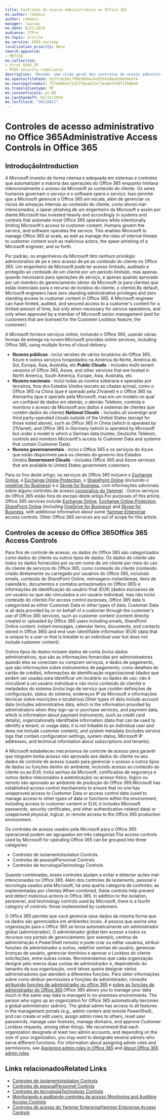 ```yaml
---
title: Controles de acesso administrativo no Office 365
ms.author: robmazz
author: robmazz
manager: laurawi
ms.date: 8/21/2018
audience: ITPro
ms.topic: article
ms.service: O365-seccomp
localization_priority: None
search.appverid:
- MET150
ms.collection:
- Strat_O365_IP
- M365-security-compliance
description: 'Resumo: uma visão geral dos controles de acesso administrativo e categorização de dados do Office 365.'
ms.openlocfilehash: b23fcdcb6c790b3860a24a555424beb3bb99e4f4
ms.sourcegitcommit: f57b4001ef1327f0ea622e716a4d7d78f1769b49
ms.translationtype: MT
ms.contentlocale: pt-BR
ms.lasthandoff: 02/23/2019
ms.locfileid: "30216021"
---
```

# <a name="administrative-access-controls-in-office-365"></a><span data-ttu-id="608e5-103">Controles de acesso administrativo no Office 365</span><span class="sxs-lookup"><span data-stu-id="608e5-103">Administrative Access Controls in Office 365</span></span> 

## <a name="introduction"></a><span data-ttu-id="608e5-104">Introdução</span><span class="sxs-lookup"><span data-stu-id="608e5-104">Introduction</span></span>
<span data-ttu-id="608e5-p101">A Microsoft investiu de forma intensa e adequada em sistemas e controles que automatizam a maioria das operações do Office 365 enquanto limitava intencionalmente o acesso da Microsoft ao conteúdo do cliente. Os seres humanos governam o serviço e o software opera o serviço. Isso permite que a Microsoft gerencie o Office 365 em escala, além de gerenciar os riscos de ameaças internas ao conteúdo do cliente, como atores mal-intencionados, o spear-phishing de um engenheiro da Microsoft e assim por diante.</span><span class="sxs-lookup"><span data-stu-id="608e5-p101">Microsoft has invested heavily and accordingly in systems and controls that automate most Office 365 operations while intentionally limiting Microsoft's access to customer content. Humans govern the service, and software operates the service. This enables Microsoft to manage Office 365 at scale, as well as manage the risks of internal threats to customer content such as malicious actors, the spear-phishing of a Microsoft engineer, and so forth.</span></span>

<span data-ttu-id="608e5-p102">Por padrão, os engenheiros da Microsoft têm nenhum privilégio administrativo de pé e zero acesso de pé ao conteúdo do cliente no Office 365. Um engenheiro da Microsoft pode ter acesso limitado, auditado e protegido ao conteúdo de um cliente por um período limitado, mas apenas quando necessário para operações de serviço, e apenas quando aprovado por um membro do gerenciamento sênior da Microsoft (e para clientes que estão licenciado para o recurso de lockbox do cliente, o cliente).</span><span class="sxs-lookup"><span data-stu-id="608e5-p102">By default, Microsoft engineers have zero standing administrative privileges and zero standing access to customer content in Office 365. A Microsoft engineer can have limited, audited, and secured access to a customer's content for a limited amount of time, but only when necessary for service operations, and only when approved by a member of Microsoft senior management (and for customers that are licensed for the Customer Lockbox feature, the customer).</span></span>

<span data-ttu-id="608e5-110">A Microsoft fornece serviços online, incluindo o Office 365, usando várias formas de entrega na nuvem:</span><span class="sxs-lookup"><span data-stu-id="608e5-110">Microsoft provides online services, including Office 365, using multiple forms of cloud delivery:</span></span>

- <span data-ttu-id="608e5-111">**Nuvens públicas** : inclui versões de vários locatários do Office 365, Azure e outros serviços hospedados na América do Norte, América do Sul, Europa, Ásia, Austrália, etc.</span><span class="sxs-lookup"><span data-stu-id="608e5-111">**Public Clouds** - includes multi-tenant versions of Office 365, Azure, and other services that are hosted in North America, South America, Europe, Asia, Australia, etc.</span></span>
- <span data-ttu-id="608e5-112">**Nuvens nacionais** : inclui todas as nuvens soberana e operadas por terceiros, fora dos Estados Unidos (exceto as citadas acima), como o Office 365 na China (que é operado pela 21vianet) e o Office 365 na Alemanha (que é operado pela Microsoft, mas em um modelo no qual um confiável de dados em alemão, o alemão Telekom, controla e monitora o acesso da Microsoft aos dados e sistemas de clientes que contêm dados do cliente).</span><span class="sxs-lookup"><span data-stu-id="608e5-112">**National Clouds** - includes all sovereign and third party-operated clouds outside of the United States (except for those noted above), such as Office 365 in China (which is operated by 21Vianet), and Office 365 in Germany (which is operated by Microsoft but under a model in which a German data trustee, Deutsche Telekom, controls and monitors Microsoft's access to Customer Data and systems that contain Customer Data).</span></span>
- <span data-ttu-id="608e5-113">**Nuvens governamentais** : inclui o Office 365 e os serviços do Azure que estão disponíveis para os clientes do governo dos Estados Unidos.</span><span class="sxs-lookup"><span data-stu-id="608e5-113">**Government Clouds** - includes Office 365 and Azure services that are available to United States government customers.</span></span>

<span data-ttu-id="608e5-p103">Para os fins deste artigo, os serviços do Office 365 incluem o [Exchange Online](https://docs.microsoft.com/Exchange/exchange-online), o [Exchange Online Protection](https://docs.microsoft.com/Office365/SecurityCompliance/eop/exchange-online-protection-overview), o [SharePoint Online](https://docs.microsoft.com/sharepoint/sharepoint-online) (incluindo o [onedrive for Business](https://docs.microsoft.com/OneDrive/onedrive)) e o [Skype for Business](https://docs.microsoft.com/SkypeForBusiness/skype-for-business-online), com informações adicionais sobre alguns controles de acesso [corporativo do Yammer](https://support.office.com/article/yammer-–-admin-help-e1464355-1f97-49ac-b2aa-dd320b179dbe?ui=en-US&rs=en-US&ad=US) . Outros serviços do Office 365 estão fora do escopo deste artigo.</span><span class="sxs-lookup"><span data-stu-id="608e5-p103">For purposes of this article, Office 365 services include [Exchange Online](https://docs.microsoft.com/Exchange/exchange-online), [Exchange Online Protection](https://docs.microsoft.com/Office365/SecurityCompliance/eop/exchange-online-protection-overview), [SharePoint Online](https://docs.microsoft.com/sharepoint/sharepoint-online) (including [OneDrive for Business](https://docs.microsoft.com/OneDrive/onedrive)) and [Skype for Business](https://docs.microsoft.com/SkypeForBusiness/skype-for-business-online), with additional information about some [Yammer Enterprise](https://support.office.com/article/yammer-–-admin-help-e1464355-1f97-49ac-b2aa-dd320b179dbe?ui=en-US&rs=en-US&ad=US) access controls. Other Office 365 services are out of scope for this article.</span></span>

## <a name="office-365-access-controls"></a><span data-ttu-id="608e5-116">Controles de acesso do Office 365</span><span class="sxs-lookup"><span data-stu-id="608e5-116">Office 365 Access Controls</span></span>
<span data-ttu-id="608e5-p104">Para fins de controle de acesso, os dados do Office 365 são categorizados como dados do cliente ou outros tipos de dados. Os dados do cliente são todos os dados fornecidos por ou em nome de um cliente por meio do uso do cliente de serviços do Office 365, como conteúdo do cliente (conteúdo criado diretamente ou carregado por usuários do Office 365, incluindo emails, conteúdo do SharePoint Online, mensagens instantâneas, itens de calendário, documentos e contatos armazenados no Office 365) e informações de identificação do usuário final (EUII) (dados exclusivos de um usuário ou que são vinculados a um usuário individual, mas não inclui conteúdo do cliente).</span><span class="sxs-lookup"><span data-stu-id="608e5-p104">For access control purposes, Office 365 data is categorized as either Customer Data or other types of data. Customer Data is all data provided by or on behalf of a customer through the customer's use of Office 365 services, such as customer content (content directly created or uploaded by Office 365 users including emails, SharePoint Online content, instant messages, calendar items, documents, and contacts stored in Office 365) and end-user identifiable information (EUII) (data that is unique to a user or that is linkable to an individual user but does not include customer content).</span></span> 

<span data-ttu-id="608e5-119">Outros tipos de dados incluem dados de conta (inclui dados administrativos, que são as informações fornecidas por administradores quando eles se conectam ou compram serviços, e dados de pagamento, que são informações sobre instrumentos de pagamento, como detalhes do cartão de crédito), informações de identificação organizacional (dados que podem ser usadas para identificar um locatário ou dados de uso; não é vinculável a um usuário individual e não inclui conteúdo do cliente) e metadados do sistema (inclui logs de serviço que contêm definições de configuração, status do sistema, endereços IP da Microsoft e informações técnicas sobre inscrições e locatários).</span><span class="sxs-lookup"><span data-stu-id="608e5-119">Other types of data include account data (includes administrative data, which is the information provided by administrators when they sign-up or purchase services, and payment data, which is information about payment instruments, such as credit card details), organizationally identifiable information (data that can be used to identify a tenant; or usage data; it is not linkable to an individual user and does not include customer content), and system metadata (includes service logs that contain configuration settings, system status, Microsoft IP addresses, and technical information about subscriptions and tenants).</span></span>

<span data-ttu-id="608e5-120">A Microsoft estabeleceu mecanismos de controle de acesso para garantir que ninguém tenha acesso não aprovado aos dados do cliente ou aos dados de controle de acesso (usado para gerenciar o acesso a outros tipos de dados ou funções dentro do ambiente, incluindo acesso ao conteúdo do cliente ou ao EUII; inclui senhas da Microsoft, certificados de segurança e outros dados relacionados à autenticação) ou acesso físico, lógico ou remoto não aprovado ao ambiente de produção do Office 365.</span><span class="sxs-lookup"><span data-stu-id="608e5-120">Microsoft has established access control mechanisms to ensure that no one has unapproved access to Customer Data or access control data (used to manage access to other types of data or functions within the environment, including access to customer content or EUII; it includes Microsoft passwords, security certificates, and other authentication-related data) or unapproved physical, logical, or remote access to the Office 365 production environment.</span></span>

<span data-ttu-id="608e5-121">Os controles de acesso usados pela Microsoft para o Office 365 operacional podem ser agrupados em três categorias:</span><span class="sxs-lookup"><span data-stu-id="608e5-121">The access controls used by Microsoft for operating Office 365 can be grouped into three categories:</span></span>
- <span data-ttu-id="608e5-122">Controles de isolamento</span><span class="sxs-lookup"><span data-stu-id="608e5-122">Isolation Controls</span></span>
- <span data-ttu-id="608e5-123">Controles de pessoal</span><span class="sxs-lookup"><span data-stu-id="608e5-123">Personnel Controls</span></span>
- <span data-ttu-id="608e5-124">Controles de tecnologia</span><span class="sxs-lookup"><span data-stu-id="608e5-124">Technology Controls</span></span>

<span data-ttu-id="608e5-p105">Quando combinadas, esses controles ajudam a evitar e detectar ações mal-intencionadas no Office 365. Além dos controles de isolamento, pessoal e tecnologia usados pela Microsoft, há uma quarta categoria de controles: as implementadas por clientes.</span><span class="sxs-lookup"><span data-stu-id="608e5-p105">When combined, these controls help prevent and detect malicious actions in Office 365. In addition to the isolation, personnel, and technology controls used by Microsoft, there is a fourth category of controls: those implemented by customers.</span></span>

<span data-ttu-id="608e5-p106">O Office 365 permite que você gerencie seus dados da mesma forma que os dados são gerenciados em ambientes locais. A pessoa que assina uma organização para o Office 365 se torna automaticamente um administrador global (administrador). O administrador global tem acesso a todos os recursos nos portais de gerenciamento (por exemplo, centros de administração e PowerShell remoto) e pode criar ou editar usuários, atribuir funções de administrador a outros, redefinir senhas de usuário, gerenciar licenças de usuário, gerenciar domínios e aprovar o Lockbox do cliente solicitações, entre outras coisas. Recomendamos que cada organização designe pelo menos duas contas de administrador e, dependendo do tamanho da sua organização, você talvez queira designar vários administradores que atendem a diferentes funções. Para obter informações sobre como atribuir permissões e funções de administrador, consulte [atribuindo funções de administrador no office 365](https://support.office.com/article/Assigning-admin-roles-in-Office-365-eac4d046-1afd-4f1a-85fc-8219c79e1504) e [sobre as funções de administrador do Office 365](https://support.office.com/article/Permissions-in-Office-365-DA585EEA-F576-4F55-A1E0-87090B6AAA9D).</span><span class="sxs-lookup"><span data-stu-id="608e5-p106">Office 365 allows you to manage your data much in the same way data is managed in on-premises environments. The person who signs up an organization for Office 365 automatically becomes a global administrator (admin). The global admin has access to all features in the management portals (e.g., admin centers and remote PowerShell), and can create or edit users, assign admin roles to others, reset user passwords, manage user licenses, manage domains, and approve Customer Lockbox requests, among other things. We recommend that each organization designate at least two admin accounts, and depending on the size of your organization, you may want to designate several admins who serve different functions. For information about assigning admin roles and permissions, see [Assigning admin roles in Office 365](https://support.office.com/article/Assigning-admin-roles-in-Office-365-eac4d046-1afd-4f1a-85fc-8219c79e1504) and [About Office 365 admin roles](https://support.office.com/article/Permissions-in-Office-365-DA585EEA-F576-4F55-A1E0-87090B6AAA9D).</span></span>


## <a name="related-links"></a><span data-ttu-id="608e5-132">Links relacionados</span><span class="sxs-lookup"><span data-stu-id="608e5-132">Related Links</span></span>

- [<span data-ttu-id="608e5-133">Controles de isolamento</span><span class="sxs-lookup"><span data-stu-id="608e5-133">Isolation Controls</span></span>](office-365-isolation-controls.md)
- [<span data-ttu-id="608e5-134">Controles de pessoal</span><span class="sxs-lookup"><span data-stu-id="608e5-134">Personnel Controls</span></span>](office-365-personnel-controls.md)
- [<span data-ttu-id="608e5-135">Controles de tecnologia</span><span class="sxs-lookup"><span data-stu-id="608e5-135">Technology Controls</span></span>](office-365-technology-controls.md)
- [<span data-ttu-id="608e5-136">Monitorando e auditando controles de acesso </span><span class="sxs-lookup"><span data-stu-id="608e5-136">Monitoring and Auditing Access Controls</span></span>](office-365-monitoring-and-auditing-access-controls.md)
- [<span data-ttu-id="608e5-137">Controles de acesso do Yammer Enterprise</span><span class="sxs-lookup"><span data-stu-id="608e5-137">Yammer Enterprise Access Controls</span></span>](office-365-yammer-enterprise-access-controls.md)